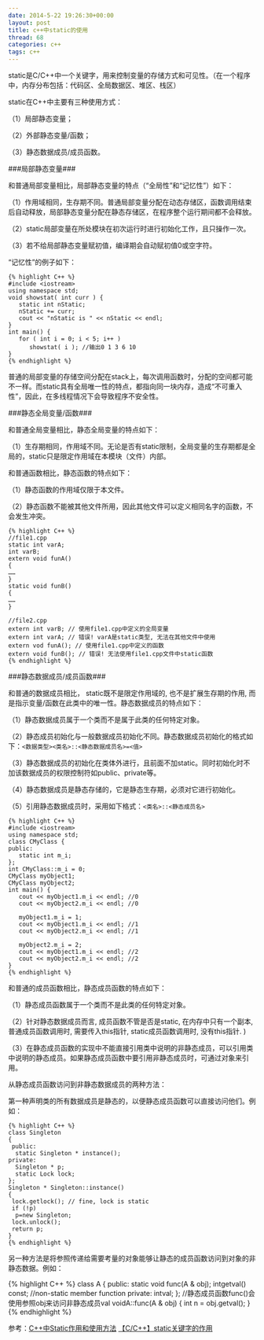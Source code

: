 ```yaml
---
date: 2014-5-22 19:26:30+00:00
layout: post
title: c++中static的使用
thread: 68
categories: c++
tags: c++
---
```


static是C/C++中一个关键字，用来控制变量的存储方式和可见性。（在一个程序中，内存分布包括：代码区、全局数据区、堆区、栈区）

static在C++中主要有三种使用方式：

（1）局部静态变量；

（2）外部静态变量/函数；

（3）静态数据成员/成员函数。

###局部静态变量###

和普通局部变量相比，局部静态变量的特点（“全局性”和“记忆性”）如下：

（1）作用域相同，生存期不同。普通局部变量分配在动态存储区，函数调用结束后自动释放，局部静态变量分配在静态存储区，在程序整个运行期间都不会释放。

（2）static局部变量在所处模块在初次运行时进行初始化工作，且只操作一次。

（3）若不给局部静态变量赋初值，编译期会自动赋初值0或空字符。

“记忆性”的例子如下：

	{% highlight C++ %}
	#include <iostream>
	using namespace std;
	void showstat( int curr ) {
	   static int nStatic;    
	   nStatic += curr;
	   cout << "nStatic is " << nStatic << endl;
	}
	int main() {
	   for ( int i = 0; i < 5; i++ )
	      showstat( i ); //输出0 1 3 6 10
	}
	{% endhighlight %}


普通的局部变量的存储空间分配在stack上，每次调用函数时，分配的空间都可能不一样。而static具有全局唯一性的特点，都指向同一块内存，造成“不可重入性”，因此，在多线程情况下会导致程序不安全性。

###静态全局变量/函数###

和普通全局变量相比，静态全局变量的特点如下：

（1）生存期相同，作用域不同。无论是否有static限制，全局变量的生存期都是全局的，static只是限定作用域在本模块（文件）内部。

和普通函数相比，静态函数的特点如下：

（1）静态函数的作用域仅限于本文件。

（2）静态函数不能被其他文件所用，因此其他文件可以定义相同名字的函数，不会发生冲突。

	{% highlight C++ %}
	//file1.cpp
	static int varA;
	int varB;
	extern void funA()
	{
	……
	}
	static void funB()
	{
	……
	}
	 
	//file2.cpp
	extern int varB; // 使用file1.cpp中定义的全局变量
	extern int varA; // 错误! varA是static类型, 无法在其他文件中使用
	extern vod funA(); // 使用file1.cpp中定义的函数
	extern void funB(); // 错误! 无法使用file1.cpp文件中static函数
	{% endhighlight %}

###静态数据成员/成员函数###

和普通的数据成员相比， static既不是限定作用域的, 也不是扩展生存期的作用, 而是指示变量/函数在此类中的唯一性。静态数据成员的特点如下：

（1）静态数据成员属于一个类而不是属于此类的任何特定对象。

（2）静态成员初始化与一般数据成员初始化不同。静态数据成员初始化的格式如下：`<数据类型><类名>::<静态数据成员名>=<值>`

（3）静态数据成员的初始化在类体外进行，且前面不加static。同时初始化时不加该数据成员的权限控制符如public、private等。

（4）静态数据成员是静态存储的，它是静态生存期，必须对它进行初始化。

（5）引用静态数据成员时，采用如下格式：`<类名>::<静态成员名>`
	
	{% highlight C++ %}
	#include <iostream>
	using namespace std;
	class CMyClass {
	public:
	   static int m_i;
	};
	int CMyClass::m_i = 0;
	CMyClass myObject1;
	CMyClass myObject2;
	int main() {
	   cout << myObject1.m_i << endl; //0
	   cout << myObject2.m_i << endl; //0
	
	   myObject1.m_i = 1;
	   cout << myObject1.m_i << endl; //1
	   cout << myObject2.m_i << endl; //1
	
	   myObject2.m_i = 2;
	   cout << myObject1.m_i << endl; //2
	   cout << myObject2.m_i << endl; //2
	}
	{% endhighlight %}


和普通的成员函数相比，静态成员函数的特点如下：

（1）静态成员函数属于一个类而不是此类的任何特定对象。

（2）针对静态数据成员而言, 成员函数不管是否是static, 在内存中只有一个副本, 普通成员函数调用时, 需要传入this指针, static成员函数调用时, 没有this指针. )

（3）在静态成员函数的实现中不能直接引用类中说明的非静态成员，可以引用类中说明的静态成员。如果静态成员函数中要引用非静态成员时，可通过对象来引用。

从静态成员函数访问到非静态数据成员的两种方法：

第一种声明类的所有数据成员是静态的，以便静态成员函数可以直接访问他们。例如：

	{% highlight C++ %}
	class Singleton
	{
	 public:
	  static Singleton * instance();
	private:
	  Singleton * p;
	  static Lock lock;
	};
	Singleton * Singleton::instance()
	{
	 lock.getlock(); // fine, lock is static
	 if (!p)
	  p=new Singleton;
	 lock.unlock();
	 return p;
	}
	{% endhighlight %}

另一种方法是将参照传递给需要考量的对象能够让静态的成员函数访问到对象的非静态数据。例如：

{% highlight C++ %}
class A
{
public:
  static void func(A & obj);
  intgetval() const; //non-static member function
private:
 intval;
};
//静态成员函数func()会使用参照obj来访问非静态成员val
voidA::func(A & obj)
{
  int n = obj.getval();
}
{% endhighlight %}

参考：[C++中Static作用和使用方法](http://blog.csdn.net/artechtor/article/details/2312766)   [【C/C++】static关键字的作用](http://witmax.cn/cpp-static.html)